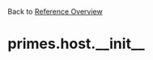 
Back to [Reference Overview](https://github.com/pyrustic/primes/blob/master/docs/reference#README)

# primes.host.\_\_init\_\_



<br>


```python

```

